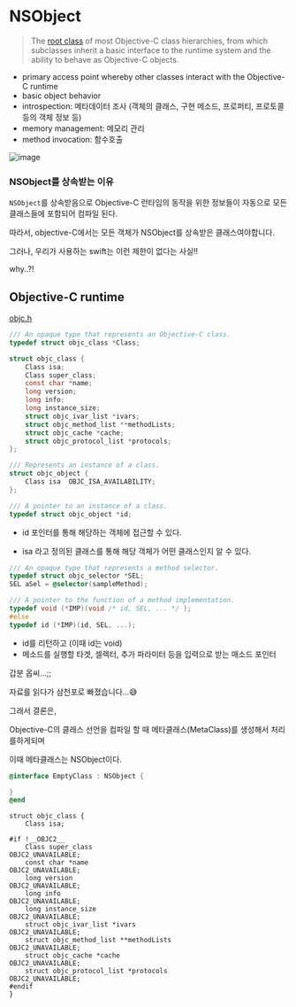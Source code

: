 # NSObject

> The [root class](https://developer.apple.com/library/archive/documentation/General/Conceptual/DevPedia-CocoaCore/RootClass.html#//apple_ref/doc/uid/TP40008195-CH46-SW1) of most Objective-C class hierarchies, from which subclasses inherit a basic interface to the runtime system and the ability to behave as Objective-C objects.

* primary access point whereby other classes interact with the Objective-C runtime
* basic object behavior
* introspection: 메타데이터 조사 (객체의 클래스, 구현 메소드, 프로퍼티, 프로토콜 등의 객체 정보 등)
* memory management: 메모리 관리
* method invocation: 함수호출

![image](https://user-images.githubusercontent.com/60323625/126932561-b1fe6a80-ecb1-4848-8b57-a049dd091a79.png)





### NSObject를 상속받는 이유

`NSObject`를 상속받음으로 Objective-C 런타임의 동작을 위한 정보들이 자동으로 모든 클래스들에 포함되어 컴파일 된다.

따라서, objective-C에서는 모든 객체가 NSObject를 상속받은 클래스여야합니다.



그러나, 우리가 사용하는 swift는 이런 제한이 없다는 사실!!

why..?!





## Objective-C  runtime

[objc.h](https://opensource.apple.com/source/objc4/objc4-706/runtime/objc.h.auto.html)

```objective-c
/// An opaque type that represents an Objective-C class.
typedef struct objc_class *Class;

struct objc_class {
	Class isa;
	Class super_class;
	const char *name;
	long version;
	long info;
	long instance_size;
	struct objc_ivar_list *ivars;
	struct objc_method_list **methodLists;
	struct objc_cache *cache;
	struct objc_protocol_list *protocols;
};

/// Represents an instance of a class.
struct objc_object {
    Class isa  OBJC_ISA_AVAILABILITY;
};

/// A pointer to an instance of a class.
typedef struct objc_object *id;
```

* id 포인터를 통해 해당하는 객체에 접근할 수 있다. 

* isa 라고 정의된 클래스를 통해 해당 객체가 어떤 클래스인지 알 수 있다.

  

```objective-c
/// An opaque type that represents a method selector.
typedef struct objc_selector *SEL;
SEL aSel = @selector(sampleMethod); 

/// A pointer to the function of a method implementation. 
typedef void (*IMP)(void /* id, SEL, ... */ ); 
#else
typedef id (*IMP)(id, SEL, ...); 
```

* id를 리턴하고 (이때 id는 void)
* 메소드를 실행할 타겟, 셀렉터, 추가 파라미터 등을 입력으로 받는 매소드 포인터



갑분 옵씨...;;

자료를 읽다가 삼천포로 빠졌습니다...😅



그래서 결론은,

Objective-C의 클래스 선언을 컴파일 할 때 메타클래스(MetaClass)를 생성해서 처리를하게되며 

이때 메타클래스는 NSObject이다.

```objective-c
@interface EmptyClass : NSObject {

}
@end
```

```objc
struct objc_class {
    Class isa;

#if !__OBJC2__
    Class super_class                                        OBJC2_UNAVAILABLE;
    const char *name                                         OBJC2_UNAVAILABLE;
    long version                                             OBJC2_UNAVAILABLE;
    long info                                                OBJC2_UNAVAILABLE;
    long instance_size                                       OBJC2_UNAVAILABLE;
    struct objc_ivar_list *ivars                             OBJC2_UNAVAILABLE;
    struct objc_method_list **methodLists                    OBJC2_UNAVAILABLE;
    struct objc_cache *cache                                 OBJC2_UNAVAILABLE;
    struct objc_protocol_list *protocols                     OBJC2_UNAVAILABLE;
#endif
} 
```






